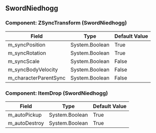 ## SwordNiedhogg

### Component: ZSyncTransform (SwordNiedhogg)

|Field|Type|Default Value|
|---|---|---|
|m_syncPosition|System.Boolean|True|
|m_syncRotation|System.Boolean|True|
|m_syncScale|System.Boolean|False|
|m_syncBodyVelocity|System.Boolean|False|
|m_characterParentSync|System.Boolean|False|

### Component: ItemDrop (SwordNiedhogg)

|Field|Type|Default Value|
|---|---|---|
|m_autoPickup|System.Boolean|True|
|m_autoDestroy|System.Boolean|True|

